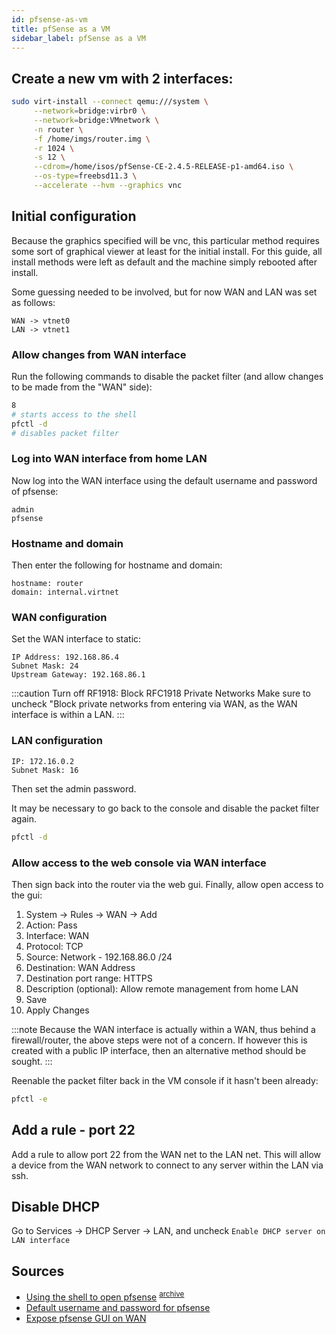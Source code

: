 ```yaml
---
id: pfsense-as-vm
title: pfSense as a VM
sidebar_label: pfSense as a VM
---
```


## Create a new vm with 2 interfaces:
```bash
sudo virt-install --connect qemu:///system \
     --network=bridge:virbr0 \
     --network=bridge:VMnetwork \
     -n router \
     -f /home/imgs/router.img \
     -r 1024 \
     -s 12 \
     --cdrom=/home/isos/pfSense-CE-2.4.5-RELEASE-p1-amd64.iso \
     --os-type=freebsd11.3 \
     --accelerate --hvm --graphics vnc
```

## Initial configuration
Because the graphics specified will be vnc, this particular method requires some sort of graphical viewer at least for the initial install. For this guide, all install methods were left as default and the machine simply rebooted after install.

Some guessing needed to be involved, but for now WAN and LAN was set as follows:
```text
WAN -> vtnet0
LAN -> vtnet1
```

### Allow changes from WAN interface
Run the following commands to disable the packet filter (and allow changes to be made from the "WAN" side):
```bash
8
# starts access to the shell
pfctl -d
# disables packet filter
```
### Log into WAN interface from home LAN
Now log into the WAN interface using the default username and password of pfsense:
```text
admin
pfsense
```
### Hostname and domain
Then enter the following for hostname and domain:
```text
hostname: router
domain: internal.virtnet
```
### WAN configuration
Set the WAN interface to static:
```text
IP Address: 192.168.86.4
Subnet Mask: 24
Upstream Gateway: 192.168.86.1
```

:::caution Turn off RF1918: Block RFC1918 Private Networks
Make sure to uncheck "Block private networks from entering via WAN, as the WAN interface is within a LAN.
:::

### LAN configuration
```text
IP: 172.16.0.2
Subnet Mask: 16
```
Then set the admin password.

It may be necessary to go back to the console and disable the packet filter again.
```bash
pfctl -d
```
### Allow access to the web console via WAN interface
Then sign back into the router via the web gui. Finally, allow open access to the gui:
1. System -> Rules -> WAN -> Add
2. Action: Pass
3. Interface: WAN
4. Protocol: TCP
5. Source: Network - 192.168.86.0 /24
6. Destination: WAN Address
7. Destination port range: HTTPS
8. Description (optional): Allow remote management from home LAN
9. Save
10. Apply Changes

:::note
Because the WAN interface is actually within a WAN, thus behind a firewall/router, the above steps were not of a concern. If however this is created with a public IP interface, then an alternative method should be sought.
:::

Reenable the packet filter back in the VM console if it hasn't been already:
```bash
pfctl -e
```
## Add a rule - port 22
Add a rule to allow port 22 from the WAN net to the LAN net. This will allow a device from the WAN network to connect to any server within the LAN via ssh.

## Disable DHCP
Go to Services -> DHCP Server -> LAN, and uncheck `Enable DHCP server on LAN interface`

## Sources
- [Using the shell to open pfsense](https://forum.netgate.com/topic/22082/newbie-enable-wan-using-shell/3) <sup>[archive](https://web.archive.org/web/20201005172112if_/https://forum.netgate.com/topic/22082/newbie-enable-wan-using-shell)</sup>
- [Default username and password for pfsense](https://docs.netgate.com/pfsense/en/latest/usermanager/defaults.html?highlight=username)
- [Expose pfsense GUI on WAN](https://docs.netgate.com/pfsense/en/latest/recipes/remote-firewall-administration.html#i-don-t-care-about-security-how-do-i-open-access-to-the-gui)